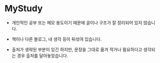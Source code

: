# MyStudy

- 개인적인 공부 또는 메모 용도이기 때문에 글이나 구조가 잘 정리되어 있지 않습니다. 

- 책이나 다른 블로그, 내 생각 등이 뒤섞여 있습니다. 
- 출처가 생략된 부분이 있긴 하지만, 문장을 그대로 옮겨 적거나 필요하다고 생각되는 경우 출처를 달아놓았습니다. 